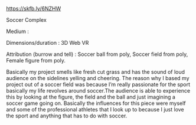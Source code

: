 https://skfb.ly/6NZHW

Soccer Complex

Medium :

Dimensions/duration : 3D Web VR

Attribution (burrow and tell) : Soccer  ball from poly, Soccer field from poly, Female figure from poly.

Basically my project smells like fresh cut grass and has the sound of loud audience on the sidelines 
yelling and cheering. The reason why I based my project out of a soccer field was because
I’m really passionate for the sport basically my life revolves around soccer.The audience is able to experience this
by looking at the figure, the field and the ball and just imagining a soccer game going on. Basically the influences 
for this piece were myself and some of the professional athletes that I look up to because I just love the sport and anything that has to do with soccer.
